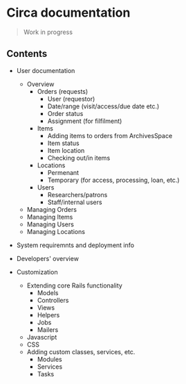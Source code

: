 # Circa documentation

> Work in progress

## Contents

* User documentation
  * Overview
    * Orders (requests)
      * User (requestor)
      * Date/range (visit/access/due date etc.)
      * Order status
      * Assignment (for filfilment)
    * Items
      * Adding items to orders from ArchivesSpace
      * Item status
      * Item location
      * Checking out/in items
    * Locations
      * Permenant
      * Temporary (for access, processing, loan, etc.)
    * Users
      * Researchers/patrons
      * Staff/internal users
  * Managing Orders
  * Managing Items
  * Managing Users
  * Managing Locations
  
* System requiremnts and deployment info
* Developers' overview
* Customization
  * Extending core Rails functionality
    * Models
    * Controllers
    * Views
    * Helpers
    * Jobs
    * Mailers
  * Javascript
  * CSS
  * Adding custom classes, services, etc.
    * Modules
    * Services
    * Tasks
